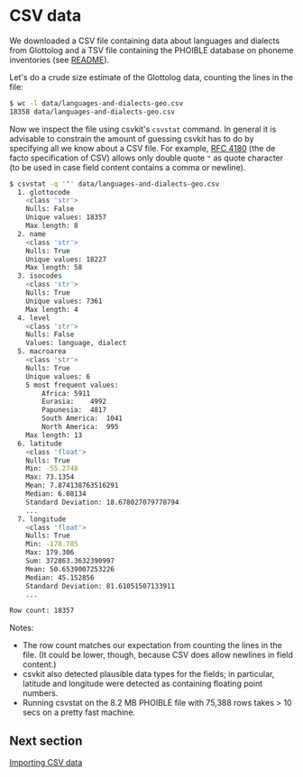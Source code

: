 # CSV data

We downloaded a CSV file containing data about languages and dialects from Glottolog and
a TSV file containing the PHOIBLE database on phoneme inventories (see [README](data/README.md)).

Let's do a crude size estimate of the Glottolog data, counting the lines in the file:

```bash
$ wc -l data/languages-and-dialects-geo.csv 
18358 data/languages-and-dialects-geo.csv
```
 

Now we inspect the file using csvkit's `csvstat` command.
In general it is advisable to constrain the amount of guessing csvkit has to do by specifying all we know about a CSV file. For example, [RFC 4180](https://www.ietf.org/rfc/rfc4180.txt) (the de facto specification of CSV) allows only double quote `"` as quote character (to be used in case field content contains a comma or newline).

```bash
$ csvstat -q '"' data/languages-and-dialects-geo.csv
  1. glottocode
	<class 'str'>
	Nulls: False
	Unique values: 18357
	Max length: 8
  2. name
	<class 'str'>
	Nulls: True
	Unique values: 18227
	Max length: 58
  3. isocodes
	<class 'str'>
	Nulls: True
	Unique values: 7361
	Max length: 4
  4. level
	<class 'str'>
	Nulls: False
	Values: language, dialect
  5. macroarea
	<class 'str'>
	Nulls: True
	Unique values: 6
	5 most frequent values:
		Africa:	5911
		Eurasia:	4992
		Papunesia:	4817
		South America:	1041
		North America:	995
	Max length: 13
  6. latitude
	<class 'float'>
	Nulls: True
	Min: -55.2748
	Max: 73.1354
	Mean: 7.874138763516291
	Median: 6.08134
	Standard Deviation: 18.678027079778794
	...
  7. longitude
	<class 'float'>
	Nulls: True
	Min: -178.785
	Max: 179.306
	Sum: 372863.3632390997
	Mean: 50.6539007253226
	Median: 45.152856
	Standard Deviation: 81.61051507133911
    ...

Row count: 18357
```

Notes:
- The row count matches our expectation from counting the lines in the file. (It could be lower, 
  though, because CSV does allow newlines in field content.)
- csvkit also detected plausible data types for the fields; in particular, latitude and longitude
  were detected as containing floating point numbers.
- Running csvstat on the 8.2 MB PHOIBLE file with 75,388 rows takes > 10 secs on a pretty fast
  machine.

## Next section

[Importing CSV data](03-importing-csv.md)
